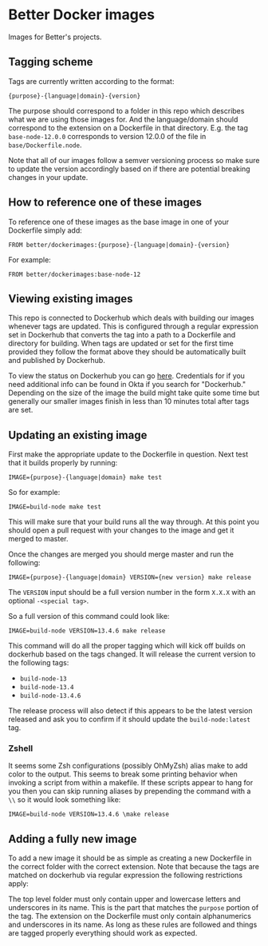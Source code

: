 # Better Docker images

Images for Better's projects.

## Tagging scheme

Tags are currently written according to the format:

```
{purpose}-{language|domain}-{version}
```

The purpose should correspond to a folder in this repo which describes
what we are using those images for. And the language/domain should
correspond to the extension on a Dockerfile in that directory. E.g. the
tag `base-node-12.0.0` corresponds to version 12.0.0 of the file in
`base/Dockerfile.node`.

Note that all of our images follow a semver versioning process so make
sure to update the version accordingly based on if there are potential breaking
changes in your update.

## How to reference one of these images

To reference one of these images as the base image in one of your
Dockerfile simply add:

`FROM better/dockerimages:{purpose}-{language|domain}-{version}`

For example:

`FROM better/dockerimages:base-node-12`

## Viewing existing images

This repo is connected to Dockerhub which deals with building our images
whenever tags are updated. This is configured through a regular
expression set in Dockerhub that converts the tag into a path to a
Dockerfile and directory for building. When tags are updated or set for
the first time provided they follow the format above they should be
automatically built and published by Dockerhub.

To view the status on Dockerhub you can go [here](https://hub.docker.com/repository/docker/better/dockerimages).
Credentials for if you need additional info can be found in Okta if you
search for "Dockerhub." Depending on the size of the image the build
might take quite some time but generally our smaller images finish in
less than 10 minutes total after tags are set.

## Updating an existing image

First make the appropriate update to the Dockerfile in question. Next
test that it builds properly by running:

`IMAGE={purpose}-{language|domain} make test`

So for example:

`IMAGE=build-node make test`

This will make sure that your build runs all the way through. At this
point you should open a pull request with your changes to the image and
get it merged to master.

Once the changes are merged you should merge master and run the
following:

`IMAGE={purpose}-{language|domain} VERSION={new version} make release`

The `VERSION` input should be a full version number in the form `X.X.X`
with an optional `-<special tag>`.

So a full version of this command could look like:

`IMAGE=build-node VERSION=13.4.6 make release`

This command will do all the proper tagging which will kick off builds
on dockerhub based on the tags changed. It will release the current
version to the following tags:

- `build-node-13`
- `build-node-13.4`
- `build-node-13.4.6`

The release process will also detect if this appears to be the latest
version released and ask you to confirm if it should update the `build-node:latest` tag.

### Zshell

It seems some Zsh configurations (possibly OhMyZsh) alias make to add
color to the output. This seems to break some printing behavior when
invoking a script from within a makefile. If these scripts appear to
hang for you then you can skip running aliases by prepending the command
with a `\\` so it would look something like:

`IMAGE=build-node VERSION=13.4.6 \make release`

## Adding a fully new image

To add a new image it should be as simple as creating a new Dockerfile
in the correct folder with the correct extension. Note that because the
tags are matched on dockerhub via regular expression the following
restrictions apply:

The top level folder must only contain upper and lowercase letters and
underscores in its name. This is the part that matches the `purpose`
portion of the tag. The extension on the Dockerfile must only contain
alphanumerics and underscores in its name. As long as these rules are
followed and things are tagged properly everything should work as
expected.
